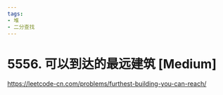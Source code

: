 ```yaml
---
tags:
- 堆
- 二分查找
---
```


# 5556. 可以到达的最远建筑 [Medium]

<https://leetcode-cn.com/problems/furthest-building-you-can-reach/>
